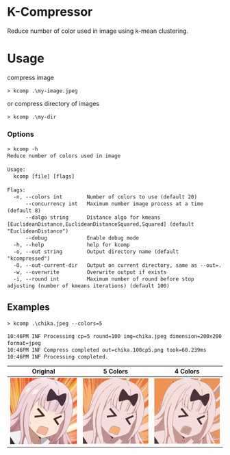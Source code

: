# K-Compressor

Reduce number of color used in image using k-mean clustering.

# Usage

compress image

```shell
> kcomp .\my-image.jpeg
```

or compress directory of images

```shell
> kcomp .\my-dir
```

### Options

```
> kcomp -h  
Reduce number of colors used in image

Usage:
  kcomp [file] [flags]
  
Flags:
  -n, --colors int        Number of colors to use (default 20)
      --concurrency int   Maximum number image process at a time (default 8)
      --dalgo string      Distance algo for kmeans [EuclideanDistance,EuclideanDistanceSquared,Squared] (default "EuclideanDistance")
      --debug             Enable debug mode
  -h, --help              help for kcomp
  -o, --out string        Output directory name (default "kcompressed")
  -O, --out-current-dir   Output on current directory, same as --out=.
  -w, --overwrite         Overwrite output if exists
  -i, --round int         Maximum number of round before stop adjusting (number of kmeans iterations) (default 100)
```

## Examples

```shell
> kcomp .\chika.jpeg --colors=5
```

```shell
10:46PM INF Processing cp=5 round=100 img=chika.jpeg dimension=200x200 format=jpeg
10:46PM INF Compress completed out=chika.100cp5.png took=60.239ms
10:46PM INF Processing completed.
```

| Original                  | 5 Colors                              | 4 Colors                              |
|---------------------------|---------------------------------------|---------------------------------------|
| ![chika.jpeg](chika.jpeg) | ![chika.100cp5.png](chika.100cp5.png) | ![chika.100cp4.png](chika.100cp4.png) |

